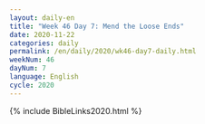 ```yaml
---
layout: daily-en
title: "Week 46 Day 7: Mend the Loose Ends"
date: 2020-11-22 
categories: daily
permalink: /en/daily/2020/wk46-day7-daily.html
weekNum: 46
dayNum: 7
language: English
cycle: 2020
---
```

{% include BibleLinks2020.html %} 
